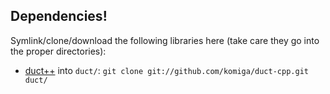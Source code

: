 
## Dependencies!

Symlink/clone/download the following libraries here (take care they go into the proper directories):

* [duct++](/komiga/duct-cpp) into `duct/`: `git clone git://github.com/komiga/duct-cpp.git duct/`
